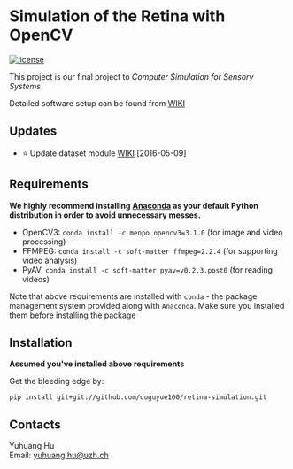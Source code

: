 # Simulation of the Retina with OpenCV

[![license](https://img.shields.io/github/license/mashape/apistatus.svg?maxAge=2592000)](http://doge.mit-license.org)

This project is our final project to _Computer Simulation for Sensory Systems_.

Detailed software setup can be found from [WIKI](https://github.com/duguyue100/retina-simulation/wiki/Software-Setup)

## Updates

+ :star: Update dataset module [WIKI](https://github.com/duguyue100/retina-simulation/wiki/simretina-Python-API) [2016-05-09]

## Requirements

__We highly recommend installing [Anaconda](https://anaconda.org/) as your default Python distribution in order to avoid
unnecessary messes.__

+ OpenCV3: `conda install -c menpo opencv3=3.1.0` (for image and video processing)
+ FFMPEG: `conda install -c soft-matter ffmpeg=2.2.4` (for supporting video analysis)
+ PyAV: `conda install -c soft-matter pyav=v0.2.3.post0` (for reading videos)

Note that above requirements are installed with `conda` - the package management system
provided along with `Anaconda`. Make sure you installed them before installing the package

## Installation

__Assumed you've installed above requirements__

Get the bleeding edge by:

```
pip install git+git://github.com/duguyue100/retina-simulation.git
```

## Contacts

Yuhuang Hu  
Email: yuhuang.hu@uzh.ch

